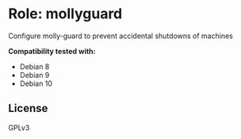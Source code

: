 # Role: mollyguard

Configure molly-guard to prevent accidental shutdowns of machines

**Compatibility tested with:**
 * Debian 8
 * Debian 9
 * Debian 10

## License
GPLv3

